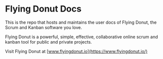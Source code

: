 # Flying Donut Docs
This is the repo that hosts and maintains the user docs of Flying Donut,
the Scrum and Kanban software you love. 

Flying Donut is a powerful, simple, effective, collaborative online scrum and kanban tool
for public and private projects.

Visit Flying Donut at [www.flyingdonut.io](https://www.flyingdonut.io/) 